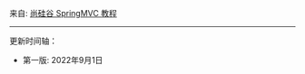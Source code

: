 
来自: [尚硅谷 SpringMVC 教程](https://www.bilibili.com/video/BV1Ry4y1574R)

---------------------------------------------


更新时间轴：

- 第一版: 2022年9月1日